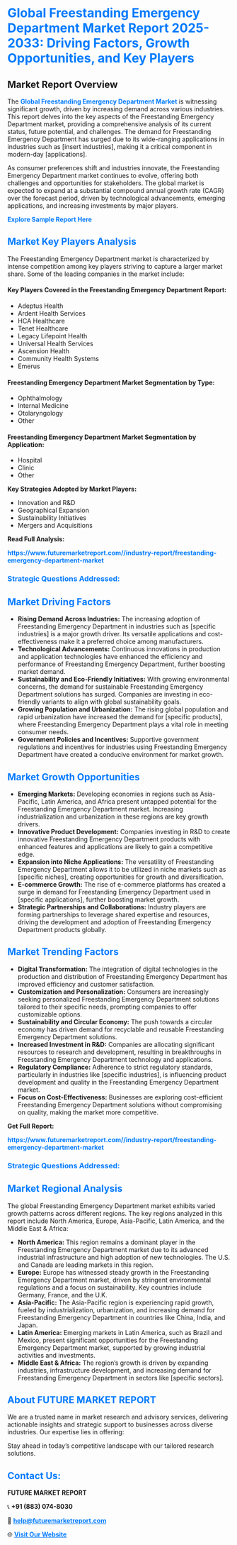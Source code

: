 <h1 style="color: #007BFF;">Global Freestanding Emergency Department Market Report 2025-2033: Driving Factors, Growth Opportunities, and Key Players</h1>

<section id="overview">
<h2>Market Report Overview</h2>
<p>The <a href="https://www.futuremarketreport.com//industry-report/freestanding-emergency-department-market" style="color: #007BFF; text-decoration: none;"><strong>Global Freestanding Emergency Department Market</strong></a> is witnessing significant growth, driven by increasing demand across various industries. This report delves into the key aspects of the Freestanding Emergency Department market, providing a comprehensive analysis of its current status, future potential, and challenges. The demand for Freestanding Emergency Department has surged due to its wide-ranging applications in industries such as [insert industries], making it a critical component in modern-day [applications].</p>
<p>As consumer preferences shift and industries innovate, the Freestanding Emergency Department market continues to evolve, offering both challenges and opportunities for stakeholders. The global market is expected to expand at a substantial compound annual growth rate (CAGR) over the forecast period, driven by technological advancements, emerging applications, and increasing investments by major players.</p>
</section>

<section id="overview">
<p><a href="https://www.futuremarketreport.com//request-sample/reportId=78636" style="color: #007BFF; text-decoration: none;"><strong>Explore Sample Report Here</strong></a></p>
</section>

<section id="key-players">
<h2 style="color: #007BFF;">Market Key Players Analysis</h2>
<p>The Freestanding Emergency Department market is characterized by intense competition among key players striving to capture a larger market share. Some of the leading companies in the market include:</p>
<h4>Key Players Covered in the Freestanding Emergency Department Report:</h4>
<ul><li>Adeptus Health</li><li>Ardent Health Services</li><li>HCA Healthcare</li><li>Tenet Healthcare</li><li>Legacy Lifepoint Health</li><li>Universal Health Services</li><li>Ascension Health</li><li>Community Health Systems</li><li>Emerus</li></ul>
<h4>Freestanding Emergency Department Market Segmentation by Type:</h4>
<ul><li>Ophthalmology</li><li>Internal Medicine</li><li>Otolaryngology</li><li>Other</li></ul>

<h4>Freestanding Emergency Department Market Segmentation by Application:</h4>
<ul><li>Hospital</li><li>Clinic</li><li>Other</li></ul>
<p><strong>Key Strategies Adopted by Market Players:</strong></p>
<ul>
<li>Innovation and R&D</li>
<li>Geographical Expansion</li>
<li>Sustainability Initiatives</li>
<li>Mergers and Acquisitions</li>
</ul>
</section>

<section>
<p><strong>Read Full Analysis: </strong></p><a href="https://www.futuremarketreport.com//industry-report/freestanding-emergency-department-market" style="color: #007BFF; text-decoration: none;"><strong>https://www.futuremarketreport.com//industry-report/freestanding-emergency-department-market</strong></a>
<h3 style="color: #007BFF;">Strategic Questions Addressed:</h3>
</section>

<section id="driving-factors">
<h2 style="color: #007BFF;">Market Driving Factors</h2>
<ul>
<li><strong>Rising Demand Across Industries:</strong> The increasing adoption of Freestanding Emergency Department in industries such as [specific industries] is a major growth driver. Its versatile applications and cost-effectiveness make it a preferred choice among manufacturers.</li>
<li><strong>Technological Advancements:</strong> Continuous innovations in production and application technologies have enhanced the efficiency and performance of Freestanding Emergency Department, further boosting market demand.</li>
<li><strong>Sustainability and Eco-Friendly Initiatives:</strong> With growing environmental concerns, the demand for sustainable Freestanding Emergency Department solutions has surged. Companies are investing in eco-friendly variants to align with global sustainability goals.</li>
<li><strong>Growing Population and Urbanization:</strong> The rising global population and rapid urbanization have increased the demand for [specific products], where Freestanding Emergency Department plays a vital role in meeting consumer needs.</li>
<li><strong>Government Policies and Incentives:</strong> Supportive government regulations and incentives for industries using Freestanding Emergency Department have created a conducive environment for market growth.</li>
</ul>
</section>

<section id="growth-opportunities">
<h2 style="color: #007BFF;">Market Growth Opportunities</h2>
<ul>
<li><strong>Emerging Markets:</strong> Developing economies in regions such as Asia-Pacific, Latin America, and Africa present untapped potential for the Freestanding Emergency Department market. Increasing industrialization and urbanization in these regions are key growth drivers.</li>
<li><strong>Innovative Product Development:</strong> Companies investing in R&D to create innovative Freestanding Emergency Department products with enhanced features and applications are likely to gain a competitive edge.</li>
<li><strong>Expansion into Niche Applications:</strong> The versatility of Freestanding Emergency Department allows it to be utilized in niche markets such as [specific niches], creating opportunities for growth and diversification.</li>
<li><strong>E-commerce Growth:</strong> The rise of e-commerce platforms has created a surge in demand for Freestanding Emergency Department used in [specific applications], further boosting market growth.</li>
<li><strong>Strategic Partnerships and Collaborations:</strong> Industry players are forming partnerships to leverage shared expertise and resources, driving the development and adoption of Freestanding Emergency Department products globally.</li>
</ul>
</section>

<section id="trending-factors">
<h2 style="color: #007BFF;">Market Trending Factors</h2>
<ul>
<li><strong>Digital Transformation:</strong> The integration of digital technologies in the production and distribution of Freestanding Emergency Department has improved efficiency and customer satisfaction.</li>
<li><strong>Customization and Personalization:</strong> Consumers are increasingly seeking personalized Freestanding Emergency Department solutions tailored to their specific needs, prompting companies to offer customizable options.</li>
<li><strong>Sustainability and Circular Economy:</strong> The push towards a circular economy has driven demand for recyclable and reusable Freestanding Emergency Department solutions.</li>
<li><strong>Increased Investment in R&D:</strong> Companies are allocating significant resources to research and development, resulting in breakthroughs in Freestanding Emergency Department technology and applications.</li>
<li><strong>Regulatory Compliance:</strong> Adherence to strict regulatory standards, particularly in industries like [specific industries], is influencing product development and quality in the Freestanding Emergency Department market.</li>
<li><strong>Focus on Cost-Effectiveness:</strong> Businesses are exploring cost-efficient Freestanding Emergency Department solutions without compromising on quality, making the market more competitive.</li>
</ul>
</section>

<section>
<p><strong>Get Full Report: </strong></p><a href="https://www.futuremarketreport.com//industry-report/freestanding-emergency-department-market" style="color: #007BFF; text-decoration: none;"><strong>https://www.futuremarketreport.com//industry-report/freestanding-emergency-department-market</strong></a>
<h3 style="color: #007BFF;">Strategic Questions Addressed:</h3>
</section>


<section id="regional-analysis">
<h2 style="color: #007BFF;">Market Regional Analysis</h2>
<p>The global Freestanding Emergency Department market exhibits varied growth patterns across different regions. The key regions analyzed in this report include North America, Europe, Asia-Pacific, Latin America, and the Middle East & Africa:</p>
<ul>
<li><strong>North America:</strong> This region remains a dominant player in the Freestanding Emergency Department market due to its advanced industrial infrastructure and high adoption of new technologies. The U.S. and Canada are leading markets in this region.</li>
<li><strong>Europe:</strong> Europe has witnessed steady growth in the Freestanding Emergency Department market, driven by stringent environmental regulations and a focus on sustainability. Key countries include Germany, France, and the U.K.</li>
<li><strong>Asia-Pacific:</strong> The Asia-Pacific region is experiencing rapid growth, fueled by industrialization, urbanization, and increasing demand for Freestanding Emergency Department in countries like China, India, and Japan.</li>
<li><strong>Latin America:</strong> Emerging markets in Latin America, such as Brazil and Mexico, present significant opportunities for the Freestanding Emergency Department market, supported by growing industrial activities and investments.</li>
<li><strong>Middle East & Africa:</strong> The region’s growth is driven by expanding industries, infrastructure development, and increasing demand for Freestanding Emergency Department in sectors like [specific sectors].</li>
</ul>
</section>

<footer>
<h2 style="color: #007BFF;">About FUTURE MARKET REPORT</h2>
<p>We are a trusted name in market research and advisory services, delivering actionable insights and strategic support to businesses across diverse industries. Our expertise lies in offering:</p>

<p>Stay ahead in today’s competitive landscape with our tailored research solutions.</p>

<h2 style="color: #007BFF;">Contact Us:</h2>
<p><strong>FUTURE MARKET REPORT</strong></p>
<p>📞 <strong>+91 (883) 074-8030</strong></p>
<p>📧 <strong><a href="mailto:help@futuremarketreport.com" style="color: #007BFF;">help@futuremarketreport.com</a></strong></p>
<p>🌐 <strong><a href="https://www.futuremarketreport.com/" style="color: #007BFF;">Visit Our Website</a></strong></p>
</footer>